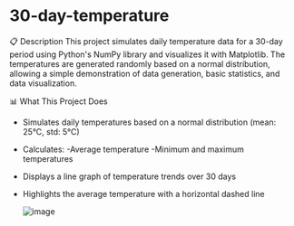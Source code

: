 # 30-day-temperature
📋 Description
This project simulates daily temperature data for a 30-day period using Python's NumPy library and visualizes it with Matplotlib. The temperatures are generated randomly based on a normal distribution, allowing a simple demonstration of data generation, basic statistics, and data visualization.

📊 What This Project Does
* Simulates daily temperatures based on a normal distribution (mean: 25°C, std: 5°C)
* Calculates:
   -Average temperature
   -Minimum and maximum temperatures
* Displays a line graph of temperature trends over 30 days
* Highlights the average temperature with a horizontal dashed line

  ![image](https://github.com/user-attachments/assets/3da283e9-52a1-477d-aaa2-74f82e1638ed)
